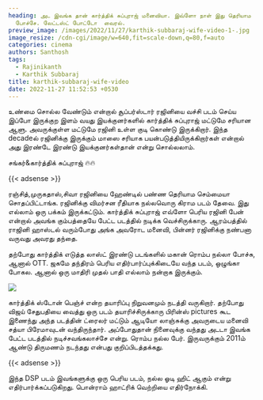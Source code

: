 ```yaml
---
heading: அட இவங்க தான் கார்த்திக் சுப்புராஜ் மனைவியா. இவ்ளோ நாள் இது தெரியாம
  போச்சே. லேட்டஸ்ட் போட்டோ  வைரல்.
preview_image: /images/2022/11/27/karthik-subbaraj-wife-video-1-.jpg
image_resize: /cdn-cgi/image/w=640,fit=scale-down,q=80,f=auto
categories: cinema
authors: Santhosh
tags:
  - Rajinikanth
  - Karthik Subbaraj
title: karthik-subbaraj-wife-video
date: 2022-11-27 11:52:53 +0530
---
```



உண்மை சொல்ல வேண்டும் என்றால் சூப்பர்ஸ்டார் ரஜினியை  வச்சி படம் செய்ய இப்போ இருக்குற இளம் வயது இயக்குனர்களில் கார்த்திக் சுப்புராஜ் மட்டுமே சரியான ஆளு. அவருக்குள்ள மட்டுமே ரஜினி உள்ள குடி கொண்டு இருக்கிறார். இந்த decadeல் ரஜினிக்கு இருக்கும் மாஸை சரியாக பயன்படுத்தியிருக்கிறார்கள் என்றால் அது இரண்டே இரண்டு இயக்குனர்கள்தான் என்று சொல்லலாம்.

சங்கர்&கார்த்திக் சுப்புராஜ் 🔥🔥 

{{< adsense >}}

ரஞ்சித்,முருகதாஸ்,சிவா ரஜினியை ஹேண்டில் பண்ண தெரியாம செம்மையா சொதப்பிட்டாங்க. ரஜினிக்கு விமர்சன ரீதியாக நல்லவொரு கிராம படம் தேவை. இது எல்லாம் ஒரு பக்கம் இருக்கட்டும். கார்த்திக் சுப்புராஜ் எவ்ளோ பெரிய ரஜினி பேன் என்றால் அவங்க கும்பத்தையே பேட்ட படத்தில் நடிக்க வெச்சிருக்காரு. ஆரம்பத்தில் ராஜினி ஹாஸ்டல் வரும்போது அங்க அவரோட மனைவி, பின்னர் ரஜினிக்கு நண்பனா வருவது அவரது தந்தை.

தற்போது கார்த்திக் எடுத்த லாஸ்ட் இரண்டு படங்களில் மகான் ரொம்ப நல்லா போச்சு, ஆனால் OTT. ஜகமே தந்திரம் பெரிய எதிர்பார்ப்புக்கிடையே வந்த படம், ஒழுங்கா போகல. ஆனால் ஒரு மாதிரி முதல் பாதி எல்லாம் நன்றாக இருக்கும். 

![](/images/2022/11/27/karthik-subbaraj-wife-video-2-.jpg)

கார்த்திக் ஸ்டோன் பெஞ்ச் என்ற தயாரிப்பு நிறுவனமும் நடத்தி வருகிறார். தற்போது விஜய் சேதுபதியை வைத்து ஒரு படம் தயாரிச்சிருக்காரு பிரின்ஸ் pictures கூட இணைந்து அந்த படத்தின் ட்ரைலர் மட்டும் ஆடியோ லாஞ்சுக்கு அவருடைய மனைவி சத்யா பிரேமாவுடன் வந்திருந்தார். அப்போதுதான் நினைவுக்கு வந்தது அடடா இவங்க பேட்ட படத்தில் நடிச்சவங்கலாச்சே என்று. ரொம்ப நல்ல பேர். இருவருக்கும் 2011ம் ஆண்டு திருமணம் நடந்தது என்பது குறிப்பிடத்தக்கது.

{{< adsense >}}

இந்த DSP படம் இவங்களுக்கு ஒரு பெரிய படம், நல்ல ஓடி ஹிட் ஆகும் என்று எதிர்பார்க்கப்படுகிறது. பொன்ராம் ஹாட்ரிக் வெற்றியை எதிர்நோக்கி.